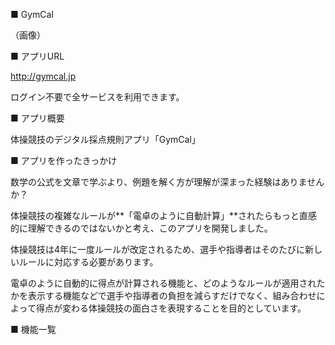 ■ GymCal

（画像）

■ アプリURL

http://gymcal.jp

ログイン不要で全サービスを利用できます。

■ アプリ概要

体操競技のデジタル採点規則アプリ「GymCal」

■ アプリを作ったきっかけ

数学の公式を文章で学ぶより、例題を解く方が理解が深まった経験はありませんか？

体操競技の複雑なルールが**「電卓のように自動計算」**されたらもっと直感的に理解できるのではないかと考え、このアプリを開発しました。

体操競技は4年に一度ルールが改定されるため、選手や指導者はそのたびに新しいルールに対応する必要があります。

電卓のように自動的に得点が計算される機能と、どのようなルールが適用されたかを表示する機能などで選手や指導者の負担を減らすだけでなく、組み合わせによって得点が変わる体操競技の面白さを表現することを目的としています。

■ 機能一覧
